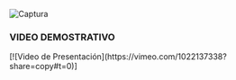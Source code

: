![Captura](https://github.com/user-attachments/assets/a1d9ad07-f0e1-4997-85c6-6e0777051d5b)
<h3>VIDEO DEMOSTRATIVO</h3>
[![Video de Presentación](https://vimeo.com/1022137338?share=copy#t=0)]
